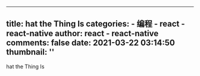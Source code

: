 
---
title: hat the Thing Is
categories: 
    - 编程
    - react - react-native
author: react - react-native
comments: false
date: 2021-03-22 03:14:50
thumbnail: ''
---

<div>   
hat the Thing Is  
</div>
            